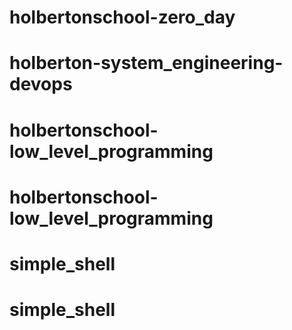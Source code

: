 # holbertonschool-zero_day
# holberton-system_engineering-devops
# holbertonschool-low_level_programming
# holbertonschool-low_level_programming
# simple_shell
# simple_shell
